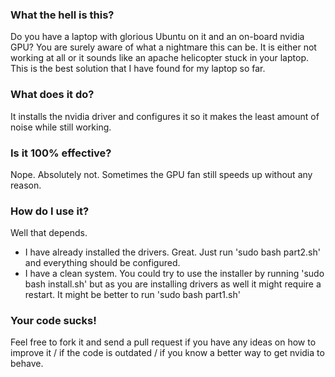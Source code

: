 ### What the hell is this?
Do you have a laptop with glorious Ubuntu on it and an on-board nvidia GPU?
You are surely aware of what a nightmare this can be. It is either not working at all or it sounds like an apache helicopter stuck in your laptop.
This is the best solution that I have found for my laptop so far.

### What does it do?
It installs the nvidia driver and configures it so it makes the least amount of noise while still working.

### Is it 100% effective?
Nope. Absolutely not. Sometimes the GPU fan still speeds up without any reason.

### How do I use it?
Well that depends.
* I have already installed the drivers.
  Great. Just run 'sudo bash part2.sh' and everything should be configured.
* I have a clean system.
  You could try to use the installer by running 'sudo bash install.sh' but as you are installing drivers as well it might require a restart. It might be better to run 'sudo bash part1.sh'

### Your code sucks!
Feel free to fork it and send a pull request if you have any ideas on how to improve it / if the code is outdated / if you know a better way to get nvidia to behave.
